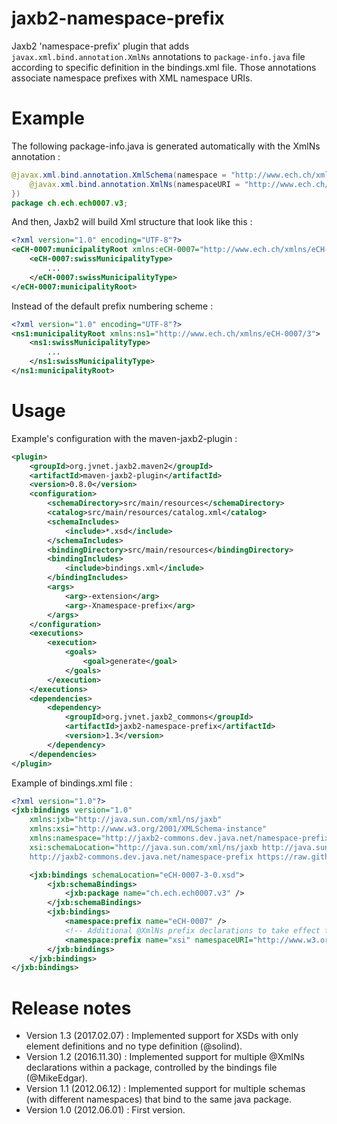 # jaxb2-namespace-prefix
Jaxb2 'namespace-prefix' plugin that adds `javax.xml.bind.annotation.XmlNs` annotations to `package-info.java` file according to
specific definition in the bindings.xml file. Those annotations associate namespace prefixes with XML namespace URIs.


# Example

The following package-info.java is generated automatically with the XmlNs annotation :

```java
@javax.xml.bind.annotation.XmlSchema(namespace = "http://www.ech.ch/xmlns/eCH-0007/3", elementFormDefault = javax.xml.bind.annotation.XmlNsForm.QUALIFIED, xmlns = {
    @javax.xml.bind.annotation.XmlNs(namespaceURI = "http://www.ech.ch/xmlns/eCH-0007/3", prefix = "eCH-0007")
})
package ch.ech.ech0007.v3;
```

And then, Jaxb2 will build Xml structure that look like this :

```xml
<?xml version="1.0" encoding="UTF-8"?>
<eCH-0007:municipalityRoot xmlns:eCH-0007="http://www.ech.ch/xmlns/eCH-0007/3">
    <eCH-0007:swissMunicipalityType>
        ...
    </eCH-0007:swissMunicipalityType>
</eCH-0007:municipalityRoot>
```

Instead of the default prefix numbering scheme :

```xml
<?xml version="1.0" encoding="UTF-8"?>
<ns1:municipalityRoot xmlns:ns1="http://www.ech.ch/xmlns/eCH-0007/3">
    <ns1:swissMunicipalityType>
        ...
    </ns1:swissMunicipalityType>
</ns1:municipalityRoot>
```

# Usage

Example's configuration with the maven-jaxb2-plugin :

```xml
<plugin>
    <groupId>org.jvnet.jaxb2.maven2</groupId>
    <artifactId>maven-jaxb2-plugin</artifactId>
    <version>0.8.0</version>
    <configuration>
        <schemaDirectory>src/main/resources</schemaDirectory>
        <catalog>src/main/resources/catalog.xml</catalog>
        <schemaIncludes>
            <include>*.xsd</include>
        </schemaIncludes>
        <bindingDirectory>src/main/resources</bindingDirectory>
        <bindingIncludes>
            <include>bindings.xml</include>
        </bindingIncludes>
        <args>
            <arg>-extension</arg>
            <arg>-Xnamespace-prefix</arg>
        </args>
    </configuration>
    <executions>
        <execution>
            <goals>
                <goal>generate</goal>
            </goals>
        </execution>
    </executions>
    <dependencies>
        <dependency>
            <groupId>org.jvnet.jaxb2_commons</groupId>
            <artifactId>jaxb2-namespace-prefix</artifactId>
            <version>1.3</version>
        </dependency>
    </dependencies>
</plugin>
```

Example of bindings.xml file :

```xml
<?xml version="1.0"?>
<jxb:bindings version="1.0"
    xmlns:jxb="http://java.sun.com/xml/ns/jaxb"
    xmlns:xsi="http://www.w3.org/2001/XMLSchema-instance"
    xmlns:namespace="http://jaxb2-commons.dev.java.net/namespace-prefix"
    xsi:schemaLocation="http://java.sun.com/xml/ns/jaxb http://java.sun.com/xml/ns/jaxb/bindingschema_2_0.xsd
    http://jaxb2-commons.dev.java.net/namespace-prefix https://raw.githubusercontent.com/Siggen/jaxb2-namespace-prefix/master/src/main/resources/prefix-namespace-schema.xsd">

    <jxb:bindings schemaLocation="eCH-0007-3-0.xsd">
        <jxb:schemaBindings>
            <jxb:package name="ch.ech.ech0007.v3" />
        </jxb:schemaBindings>
        <jxb:bindings>
            <namespace:prefix name="eCH-0007" />
            <!-- Additional @XmlNs prefix declarations to take effect for this schema/package -->
            <namespace:prefix name="xsi" namespaceURI="http://www.w3.org/2001/XMLSchema-instance" />
        </jxb:bindings>
    </jxb:bindings>
</jxb:bindings>
```

# Release notes

 - Version 1.3 (2017.02.07) : Implemented support for XSDs with only element definitions and no type definition (@solind).
 - Version 1.2 (2016.11.30) : Implemented support for multiple @XmlNs declarations within a package, controlled by the bindings file (@MikeEdgar).
 - Version 1.1 (2012.06.12) : Implemented support for multiple schemas (with different namespaces) that bind to the same java package.
 - Version 1.0 (2012.06.01) : First version.

